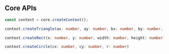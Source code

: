 ## Core APIs

```typescript
const context = core.createContext();
```

```typescript
context.createTriangle(ax: number, ay: number, bx: number, by: number, cx: number, cy: number)
```

```typescript
context.createRect(x: number, y: number, width: number, height: number)
```

```typescript
context.createCircle(cx: number, cy: number, r: number)
```